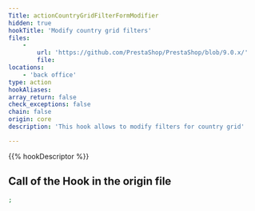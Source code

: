 ```yaml
---
Title: actionCountryGridFilterFormModifier
hidden: true
hookTitle: 'Modify country grid filters'
files:
    -
        url: 'https://github.com/PrestaShop/PrestaShop/blob/9.0.x/'
        file: 
locations:
    - 'back office'
type: action
hookAliases: 
array_return: false
check_exceptions: false
chain: false
origin: core
description: 'This hook allows to modify filters for country grid'

---
```


{{% hookDescriptor %}}

## Call of the Hook in the origin file

```php
;
```
